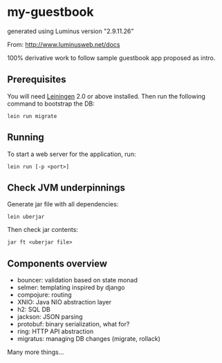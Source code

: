 # my-guestbook

generated using Luminus version "2.9.11.26"

From: http://www.luminusweb.net/docs

100% derivative work to follow sample guestbook app proposed as intro.

## Prerequisites

You will need [Leiningen][1] 2.0 or above installed.
Then run the following command to bootstrap the DB:

    lein run migrate
    
[1]: https://github.com/technomancy/leiningen

## Running

To start a web server for the application, run:

    lein run [-p <port>]

## Check JVM underpinnings

Generate jar file with all dependencies:

    lein uberjar

Then check jar contents:

    jar ft <uberjar file>

## Components overview
- bouncer: validation based on state monad
- selmer: templating inspired by django
- compojure: routing
- XNIO: Java NIO abstraction layer
- h2: SQL DB
- jackson: JSON parsing
- protobuf: binary serialization, what for?
- ring: HTTP API abstraction
- migratus: managing DB changes (migrate, rollack)

Many more things...

